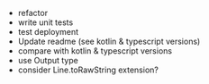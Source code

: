 - refactor
- write unit tests
- test deployment
- Update readme (see kotlin & typescript versions)
- compare with kotlin & typescript versions
- use Output type
- consider Line.toRawString extension?